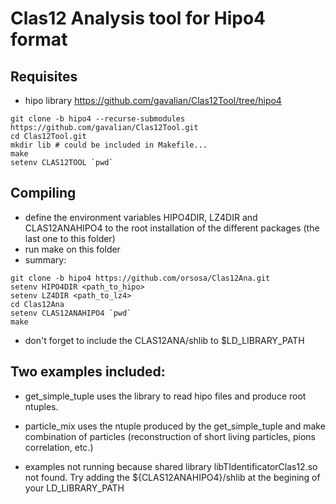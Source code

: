 # Clas12 Analysis tool for Hipo4 format
## Requisites
- hipo library
  https://github.com/gavalian/Clas12Tool/tree/hipo4
```
git clone -b hipo4 --recurse-submodules https://github.com/gavalian/Clas12Tool.git
cd Clas12Tool.git
mkdir lib # could be included in Makefile...
make
setenv CLAS12TOOL `pwd`
```
  
## Compiling
- define the environment variables HIPO4DIR, LZ4DIR and CLAS12ANAHIPO4 to the root installation of the different packages (the last one to this folder)
- run make on this folder
- summary:
```
git clone -b hipo4 https://github.com/orsosa/Clas12Ana.git
setenv HIPO4DIR <path_to_hipo>
setenv LZ4DIR <path_to_lz4>
cd Clas12Ana
setenv CLAS12ANAHIPO4 `pwd`
make
```
- don't forget to include the CLAS12ANA/shlib to $LD_LIBRARY_PATH

## Two examples included:

- get_simple_tuple uses the library to read hipo files and produce root ntuples.
- particle_mix uses the ntuple produced by the get_simple_tuple and make combination of particles (reconstruction of short living particles, pions correlation, etc.)


- examples not running because shared library libTIdentificatorClas12.so not found. Try adding the ${CLAS12ANAHIPO4}/shlib at the begining of your LD_LIBRARY_PATH
